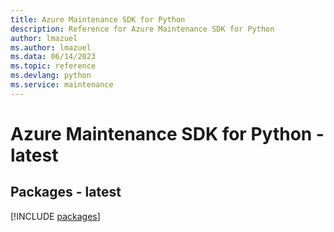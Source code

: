 ```yaml
---
title: Azure Maintenance SDK for Python
description: Reference for Azure Maintenance SDK for Python
author: lmazuel
ms.author: lmazuel
ms.data: 06/14/2023
ms.topic: reference
ms.devlang: python
ms.service: maintenance
---
```

# Azure Maintenance SDK for Python - latest
## Packages - latest
[!INCLUDE [packages](maintenance-index.md)]